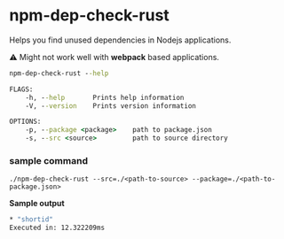 # npm-dep-check-rust

Helps you find unused dependencies in Nodejs applications. 

:warning: Might not work well with **webpack** based applications. 

```cmd
npm-dep-check-rust --help
```

```cmd
FLAGS:
    -h, --help       Prints help information
    -V, --version    Prints version information

OPTIONS:
    -p, --package <package>    path to package.json
    -s, --src <source>         path to source directory
```

### sample command

```
./npm-dep-check-rust --src=./<path-to-source> --package=./<path-to-package.json>
```

**Sample output**

```cmd
* "shortid"
Executed in: 12.322209ms
```

